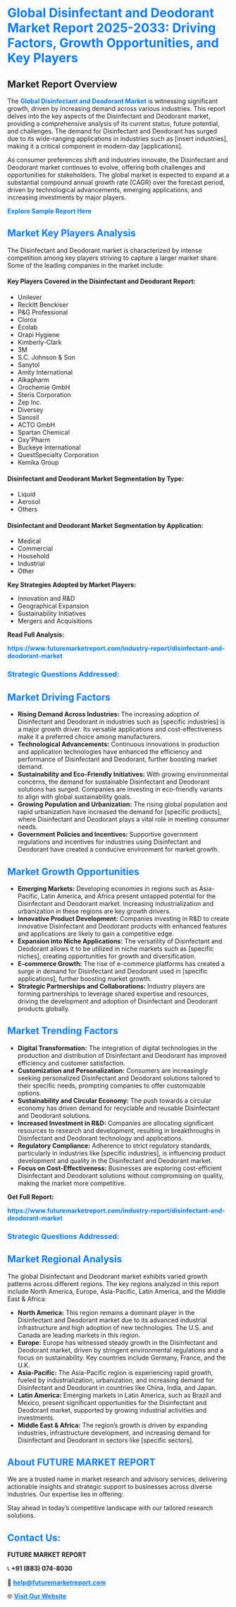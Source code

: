 <h1 style="color: #007BFF;">Global Disinfectant and Deodorant Market Report 2025-2033: Driving Factors, Growth Opportunities, and Key Players</h1>

<section id="overview">
<h2>Market Report Overview</h2>
<p>The <a href="https://www.futuremarketreport.com/industry-report/disinfectant-and-deodorant-market" style="color: #007BFF; text-decoration: none;"><strong>Global Disinfectant and Deodorant Market</strong></a> is witnessing significant growth, driven by increasing demand across various industries. This report delves into the key aspects of the Disinfectant and Deodorant market, providing a comprehensive analysis of its current status, future potential, and challenges. The demand for Disinfectant and Deodorant has surged due to its wide-ranging applications in industries such as [insert industries], making it a critical component in modern-day [applications].</p>
<p>As consumer preferences shift and industries innovate, the Disinfectant and Deodorant market continues to evolve, offering both challenges and opportunities for stakeholders. The global market is expected to expand at a substantial compound annual growth rate (CAGR) over the forecast period, driven by technological advancements, emerging applications, and increasing investments by major players.</p>
</section>

<section id="overview">
<p><a href="https://www.futuremarketreport.com/request-sample/reportId=45549" style="color: #007BFF; text-decoration: none;"><strong>Explore Sample Report Here</strong></a></p>
</section>

<section id="key-players">
<h2 style="color: #007BFF;">Market Key Players Analysis</h2>
<p>The Disinfectant and Deodorant market is characterized by intense competition among key players striving to capture a larger market share. Some of the leading companies in the market include:</p>
<h4>Key Players Covered in the Disinfectant and Deodorant Report:</h4>
<ul><li>Unilever</li><li>Reckitt Benckiser</li><li>P&amp;G Professional</li><li>Clorox</li><li>Ecolab</li><li>Orapi Hygiene</li><li>Kimberly-Clark</li><li>3M</li><li>S.C. Johnson &amp; Son</li><li>Sanytol</li><li>Amity International</li><li>Alkapharm</li><li>Orochemie GmbH</li><li>Steris Corporation</li><li>Zep Inc.</li><li>Diversey</li><li>Sanosil</li><li>ACTO GmbH</li><li>Spartan Chemical</li><li>Oxy&#039;Pharm</li><li>Buckeye International</li><li>QuestSpecialty Corporation</li><li>Kemika Group</li></ul>
<h4>Disinfectant and Deodorant Market Segmentation by Type:</h4>
<ul><li>Liquid</li><li>Aerosol</li><li>Others</li></ul>

<h4>Disinfectant and Deodorant Market Segmentation by Application:</h4>
<ul><li>Medical</li><li>Commercial</li><li>Household</li><li>Industrial</li><li>Other</li></ul>
<p><strong>Key Strategies Adopted by Market Players:</strong></p>
<ul>
<li>Innovation and R&D</li>
<li>Geographical Expansion</li>
<li>Sustainability Initiatives</li>
<li>Mergers and Acquisitions</li>
</ul>
</section>

<section>
<p><strong>Read Full Analysis: </strong></p><a href="https://www.futuremarketreport.com/industry-report/disinfectant-and-deodorant-market" style="color: #007BFF; text-decoration: none;"><strong>https://www.futuremarketreport.com/industry-report/disinfectant-and-deodorant-market</strong></a>
<h3 style="color: #007BFF;">Strategic Questions Addressed:</h3>
</section>

<section id="driving-factors">
<h2 style="color: #007BFF;">Market Driving Factors</h2>
<ul>
<li><strong>Rising Demand Across Industries:</strong> The increasing adoption of Disinfectant and Deodorant in industries such as [specific industries] is a major growth driver. Its versatile applications and cost-effectiveness make it a preferred choice among manufacturers.</li>
<li><strong>Technological Advancements:</strong> Continuous innovations in production and application technologies have enhanced the efficiency and performance of Disinfectant and Deodorant, further boosting market demand.</li>
<li><strong>Sustainability and Eco-Friendly Initiatives:</strong> With growing environmental concerns, the demand for sustainable Disinfectant and Deodorant solutions has surged. Companies are investing in eco-friendly variants to align with global sustainability goals.</li>
<li><strong>Growing Population and Urbanization:</strong> The rising global population and rapid urbanization have increased the demand for [specific products], where Disinfectant and Deodorant plays a vital role in meeting consumer needs.</li>
<li><strong>Government Policies and Incentives:</strong> Supportive government regulations and incentives for industries using Disinfectant and Deodorant have created a conducive environment for market growth.</li>
</ul>
</section>

<section id="growth-opportunities">
<h2 style="color: #007BFF;">Market Growth Opportunities</h2>
<ul>
<li><strong>Emerging Markets:</strong> Developing economies in regions such as Asia-Pacific, Latin America, and Africa present untapped potential for the Disinfectant and Deodorant market. Increasing industrialization and urbanization in these regions are key growth drivers.</li>
<li><strong>Innovative Product Development:</strong> Companies investing in R&D to create innovative Disinfectant and Deodorant products with enhanced features and applications are likely to gain a competitive edge.</li>
<li><strong>Expansion into Niche Applications:</strong> The versatility of Disinfectant and Deodorant allows it to be utilized in niche markets such as [specific niches], creating opportunities for growth and diversification.</li>
<li><strong>E-commerce Growth:</strong> The rise of e-commerce platforms has created a surge in demand for Disinfectant and Deodorant used in [specific applications], further boosting market growth.</li>
<li><strong>Strategic Partnerships and Collaborations:</strong> Industry players are forming partnerships to leverage shared expertise and resources, driving the development and adoption of Disinfectant and Deodorant products globally.</li>
</ul>
</section>

<section id="trending-factors">
<h2 style="color: #007BFF;">Market Trending Factors</h2>
<ul>
<li><strong>Digital Transformation:</strong> The integration of digital technologies in the production and distribution of Disinfectant and Deodorant has improved efficiency and customer satisfaction.</li>
<li><strong>Customization and Personalization:</strong> Consumers are increasingly seeking personalized Disinfectant and Deodorant solutions tailored to their specific needs, prompting companies to offer customizable options.</li>
<li><strong>Sustainability and Circular Economy:</strong> The push towards a circular economy has driven demand for recyclable and reusable Disinfectant and Deodorant solutions.</li>
<li><strong>Increased Investment in R&D:</strong> Companies are allocating significant resources to research and development, resulting in breakthroughs in Disinfectant and Deodorant technology and applications.</li>
<li><strong>Regulatory Compliance:</strong> Adherence to strict regulatory standards, particularly in industries like [specific industries], is influencing product development and quality in the Disinfectant and Deodorant market.</li>
<li><strong>Focus on Cost-Effectiveness:</strong> Businesses are exploring cost-efficient Disinfectant and Deodorant solutions without compromising on quality, making the market more competitive.</li>
</ul>
</section>

<section>
<p><strong>Get Full Report: </strong></p><a href="https://www.futuremarketreport.com/industry-report/disinfectant-and-deodorant-market" style="color: #007BFF; text-decoration: none;"><strong>https://www.futuremarketreport.com/industry-report/disinfectant-and-deodorant-market</strong></a>
<h3 style="color: #007BFF;">Strategic Questions Addressed:</h3>
</section>


<section id="regional-analysis">
<h2 style="color: #007BFF;">Market Regional Analysis</h2>
<p>The global Disinfectant and Deodorant market exhibits varied growth patterns across different regions. The key regions analyzed in this report include North America, Europe, Asia-Pacific, Latin America, and the Middle East & Africa:</p>
<ul>
<li><strong>North America:</strong> This region remains a dominant player in the Disinfectant and Deodorant market due to its advanced industrial infrastructure and high adoption of new technologies. The U.S. and Canada are leading markets in this region.</li>
<li><strong>Europe:</strong> Europe has witnessed steady growth in the Disinfectant and Deodorant market, driven by stringent environmental regulations and a focus on sustainability. Key countries include Germany, France, and the U.K.</li>
<li><strong>Asia-Pacific:</strong> The Asia-Pacific region is experiencing rapid growth, fueled by industrialization, urbanization, and increasing demand for Disinfectant and Deodorant in countries like China, India, and Japan.</li>
<li><strong>Latin America:</strong> Emerging markets in Latin America, such as Brazil and Mexico, present significant opportunities for the Disinfectant and Deodorant market, supported by growing industrial activities and investments.</li>
<li><strong>Middle East & Africa:</strong> The region’s growth is driven by expanding industries, infrastructure development, and increasing demand for Disinfectant and Deodorant in sectors like [specific sectors].</li>
</ul>
</section>

<footer>
<h2 style="color: #007BFF;">About FUTURE MARKET REPORT</h2>
<p>We are a trusted name in market research and advisory services, delivering actionable insights and strategic support to businesses across diverse industries. Our expertise lies in offering:</p>

<p>Stay ahead in today’s competitive landscape with our tailored research solutions.</p>

<h2 style="color: #007BFF;">Contact Us:</h2>
<p><strong>FUTURE MARKET REPORT</strong></p>
<p>📞 <strong>+91 (883) 074-8030</strong></p>
<p>📧 <strong><a href="mailto:help@futuremarketreport.com" style="color: #007BFF;">help@futuremarketreport.com</a></strong></p>
<p>🌐 <strong><a href="https://www.futuremarketreport.com/" style="color: #007BFF;">Visit Our Website</a></strong></p>
</footer>